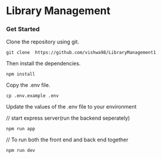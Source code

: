 # Library Management


### Get Started
 Clone the repository using git.
```$xslt
git clone  https://github.com/vishwa98/LibraryManagement1

```

Then install the dependencies.
```$xslt
npm install
```

Copy the .env file.
```
cp .env.example .env
```
Update the values of the .env file to your environment

// start express server(run the backend seperately)
```
npm run app
```

// To run both the front end and back end together
```
npm run dev
```

